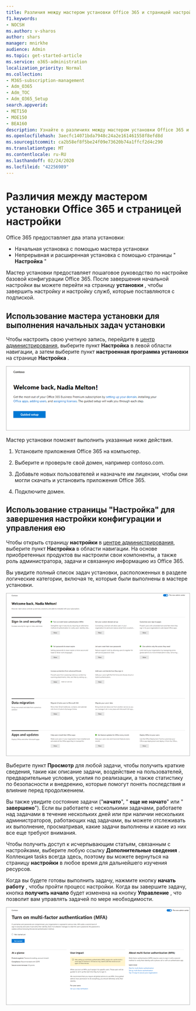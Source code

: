 ```yaml
---
title: Различия между мастером установки Office 365 и страницей настройки
f1.keywords:
- NOCSH
ms.author: v-sharos
author: shars
manager: mnirkhe
audience: Admin
ms.topic: get-started-article
ms.service: o365-administration
localization_priority: Normal
ms.collection:
- M365-subscription-management
- Adm_O365
- Adm_TOC
- Adm_O365_Setup
search.appverid:
- MET150
- MOE150
- BEA160
description: Узнайте о различиях между мастером установки Office 365 и страницей установки.
ms.openlocfilehash: 3aecfc14071bda7948c24a2e161461558f8efd8d
ms.sourcegitcommit: ca2b58ef8f5be24f09e73620b74a1ffcf2d4c290
ms.translationtype: MT
ms.contentlocale: ru-RU
ms.lasthandoff: 02/24/2020
ms.locfileid: "42256989"
---
```

# <a name="difference-between-the-office-365-setup-wizard-and-the-setup-page"></a>Различия между мастером установки Office 365 и страницей настройки

Office 365 предоставляет два этапа установки: 

- Начальная установка с помощью мастера установки
- Непрерывная и расширенная установка с помощью страницы " **Настройка** "

Мастер установки предоставляет пошаговое руководство по настройке базовой конфигурации Office 365. После завершения начальной настройки вы можете перейти на страницу **установки** , чтобы завершить настройку и настройку служб, которые поставляются с подпиской.

## <a name="use-the-setup-wizard-to-complete-initial-setup-tasks"></a>Использование мастера установки для выполнения начальных задач установки

Чтобы настроить свою учетную запись, перейдите в [центр администрирования](https://go.microsoft.com/fwlink/p/?linkid=2024339), выберите пункт **Настройка** в левой области навигации, а затем выберите пункт **настроенная программа установки** на странице **Настройка** .

![Запуск мастера Office 365 бизнес-установки](../media/o365b-guided-setup.png)

Мастер установки поможет выполнить указанные ниже действия.

1. Установите приложения Office 365 на компьютер.

2. Выберите и проверьте свой домен, например contoso.com.

3. Добавьте новых пользователей и назначьте им лицензии, чтобы они могли скачать и установить приложения Office 365.

4. Подключите домен.

## <a name="use-the-setup-page-to-complete-and-manage-your-configuration"></a>Использование страницы "Настройка" для завершения настройки конфигурации и управления ею

Чтобы открыть страницу **настройки** в [центре администрирования](https://go.microsoft.com/fwlink/p/?linkid=2024339), выберите пункт **Настройка** в области навигации. На основе приобретенных продуктов вы настроили свои компоненты, а также роль администратора, задачи и связанную информацию из Office 365.

Вы увидите полный список задач установки, расположенных в разделе логические категории, включая те, которые были выполнены в мастере установки.

![Страница установки Office 365 для бизнеса](../media/o365b-setup-page.png)

Выберите пункт **Просмотр** для любой задачи, чтобы получить краткие сведения, такие как описание задачи, воздействие на пользователей, предварительные условия, усилия по реализации, а также статистику по безопасности и внедрению, которые помогут понять последствия и влияние перед продолжением.

Вы также увидите состояние задачи ("**начато**", " **еще не начато**" или " **завершено**"). Если вы работаете с несколькими задачами, работаете над задачами в течение нескольких дней или при наличии нескольких администраторов, работающих над задачами, вы можете отслеживать их выполнение, просматривая, какие задачи выполнены и какие из них все еще требуют внимания. 

Чтобы получить доступ к исчерпывающим статьям, связанным с настройками, выберите любую ссылку **Дополнительные сведения** . Коллекция tasks всегда здесь, поэтому вы можете вернуться на страницу **настройки** в любое время для дальнейшего изучения ресурсов.

Когда вы будете готовы выполнить задачу, нажмите кнопку **начать работу** , чтобы пройти процесс настройки. Когда вы завершите задачу, кнопка **получить начало** будет изменена на кнопку **Управление** , что позволит вам управлять задачей по мере необходимости.

![Представление "задачи" с краткими сведениями](../media/o365b-at-a-glance.png)
